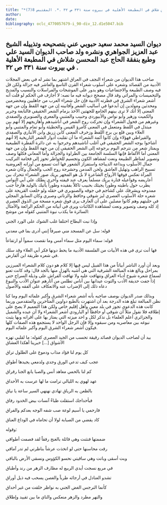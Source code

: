 ```yaml
---
title: "*مخطوطات ومطبوعات : ديوان السيد محمد سعيد حبوبي عني بتصحيحه وتذييله الشيخ عبد العزيز الجواهري ونشره ولد صاحب الديوان السيد علي وطبع بنفقة الحاج عبد المحسن شلاش في المطبعة الأهلية في بيروت سنة ٣٣١ ص ٣٢ .*. المقتبس 8(7)"
author: 
date: 
bibliography: oclc_4770057679-i_90-div_12.d1e5047.bib
---
```




##  ديوان السيد محمد سعيد حبوبي   عني بتصحيحه وتذييله الشيخ عبد العزيز الجواهري ونشره   ولد صاحب الديوان السيد علي وطبع بنفقة الحاج   عبد المحسن شلاش في المطبعة الأهلية   في بيروت سنة  ٣٣١  ص  ٣٢  . 


 صاحب هذا الديوان من شعراء النجف في العراق اشتهر بما نشر له في بعض المجلات الأدبية من القصائد وشعره على أسلوب شعراء القرن التاسع والعاشر فيه جزالة ولكن قل فيه وصف الطبيعة والاجتماعيات وهو يدور على الموشحات والمراسلات والنسيب والمديح والتخميسات والمراثي وقد قال مصحح ديوانه فيه ما نصه: لا أجازف في الحكم لو قلت أنه أشعر شعراء الشرق في فطرته الأدبية فإن جل شعراء العرب من جاهليين ومخضرمين ومحدثين ومولدين إن أبدعوا في أساليب الشعر وأفانينه إن من جهة اللفظ وإن من جهة المعنى إلا أنك لا ترى بينهم الجامع للجهتين الآخذ بزمام الشعر الحقيقي فالنابغة وجرير والكميت وزهير وأبو نواس والأبيوردي وحبيب والمتنبي والمعري والصنوبري والصفدي وغيرهم من فحول الشعراء وإن تحركت روح الشعر في أناشيدهم وأهازيجهم إلا أنهم بين مبتذل في اللفظ ومتعمل في المعنى كامرؤ القيس والحطيئة وأبو تمام والمتنبي وأبو العلاء وبين قلع بن برج اللفظ وزخرف المعنى كابن زريق وابن الأنباري والصفدي والقيراطي فهؤلاء وإن كانوا أئمة الشعراء ما أن تقلبت أدوار الشعر التاريخية إلا أنهم أشاحوا بوجه الشعر الحقيقي في أغلب أناشيدهم وخرجوا به عن دائرة ألفطرة الطبيعية ويمتاز شعر من نترجم اليوم برجوعه إلى الشعر الحقيقي إن من جهة اللفظ وإن من جهة المعنى أما الألفاظ فإنها السلسة الجامعة بين الطراوة والجزالة وأما المعاني فكلها وصف وتصوير لمناظر الطبيعة ونعت لمشاهد الكون وتجسيم للخواطر تحوز إلى فخامة التركيب جمال الأسلوب وبداعة الديباجة واستفزاز الشعور فها أنت تسمع من أوزانه العروضية تسبيح الراهب وتهليل العاشق ولحن المدمن وحشرجة روح الحب والجمال وكأن شعره المرآة تعكس فوقها الأرواح الشاعرة لا بل هو المجهر يريك صور الشعراء تتحرك بين   أعاريضه وفواعيله فتارة يريك مسلماً يعزف عند قيفته وأخرى يطلك على أبي النواس يطرب حول باطيته وطوراً يجيئك بحبيب ثاكلاً بفقيده وطوراً يأتيك بالوليد هازجاً جنب ممدوحه ويشرفك على كشاجم في جوقه والصنوبري في حقله ولو خلعت القريحة على شعره حلة الأسلوب العصري لبز شوقي وحافظ والزناتي وصبري وكان السابق المجلي في حلبتهم وهم كانوا مصلين على أن العارف يرى فوق شعره مسحة من الذوق العصري إذ كله وصف وتصوير ونعت لمشاهدة الكائنات ويرى في أبياته من الحكم الرائعة والأمثال السائرة ما يكذب نبوة المتنبي كقوله من موشح: 

 وإذا نبت البطاح اختلفا   غلب الشوك على الورد الجني  

 قوله: سل عن المسجد مني صيرفاً   إنني أدرى بما في معدني  

 قوله: سماء اليوم مثل سماء أمس   وما نقصت سمواً أو ارتفاعاً  

 فها أنت ترى في هذه الأبيات من الفلسفة الأدبية ما يحط دونها فكر أبي العلاء وقد سلك في شعره طريقة ابن ألفارض. 

 وبعد أن أورد الناشر أبياتاً من هذا القبيل ليس فيها إلا كلام هو دون كلام الشعراء المبرزين بمراحل وبالغ هذه المبالغة الشرقية التي هي أشبه بالهزل منها بالجد قال: وقد كانت تعنو لسماع شعره شيوخ أدباء العراق وتتهافت عليه ولا تهافت ألفراش على وذيلة السراج حتى إذا جفت حديقة الأدب والتوت عيدانها بين أناس تطلس من آثارهم عنوان الأدب والنبوغ دعاه ذلك إلى الإضراب عنه والانعكاف على ألفقه والأصول 

 وبذلك صدر الديوان بوصف صاحبه بأنه أشعر شعراء الشرق وأكبر علمائه اليوم وما كنا نظن المبالغة تبلغ هذه الدرجة بعد أن اشتهرت بالطبع دواوين المتأخرين والمتقدمين وربما كانت هذه الدعوى تجوز في بلد معين وأهل إقليم خاص ولكن هذا التعميم لا يصح على إطلاقه فلا نقول مثلاً أن شوقي أو حافظاً أو البارودي أشعر الشعراء ولا أن عبده والشميل والجزائري أعلم العلماء بل نذكر لكل و  احد  ميزته التي يمتاز بها على أقرانه وبها يثبت نبوغه بين معاصريه ومن سبقوه وإلا فإن الرجل الواحد لا يستجمع هذه الصفات كلها فيكون أشعر شعراء الشرق اليوم وأكبر علمائه اليوم. 

 بيد أن لصاحب الديوان قصائد رقيقة تحسب من الجيد العصري كقوله:   ما لقلبي تهزه الأشواق  [...]  خبرينا أهكذا العشاق 

 كل يوم لنا فؤاد مذاب   ودموع على الطلول تراق  

 عجب كيف تدعي الورق وجدي   ولدمعي يجيدها أطواق  

 كم لنا بالحمي معاهد أنس   والصبا يانع الجنا رقراق  

 عهد لهوي به الليالي ترامت   ما لها عرست به الأحداق  

 بالظعن به الرياق تهادي   نهنهي السير ساعة يا نياق  

 فبأحداجك استقلت ظباءٌ   آنسات بيض الخدود رفاق  

 فارحمي يا أسيم لوعة صب   شفه الوجه بعدكم والفراق  

 كاد يقضي من الصبابة لولا   أن تحاماه في الوداع العناق  

 وقوله: 

 ضممتها فنثنت وهي قائلة   بالغنج رفقاً لقد فصمت أطواقي  

 رقت محاسنها حتى لو اتخذت   عرشاً بناظرتي لم تدر آماقي  

 وبت أسقى وباتت وهي ساقيتي   نحسو الكؤوس ونسقي الأرض بالباقي  

 في مربع نسجت أيدي الربيع له   مظارف الزهر من رند وأطباق  

 تشدو العنادل في أرجائه طرباً   والغصن يسحب فيه ذيل أوراق  

 كأنما النرجس الغض الجني به   نواظر خلقت من غير أحداق  

 والنهر مطرد والزهر منعكس   والناي ما بين تقييد وإطلاق  

